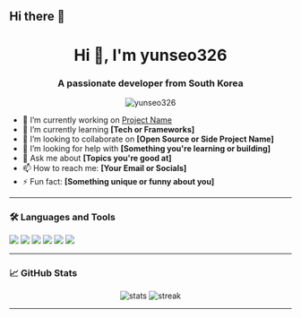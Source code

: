 ## Hi there 👋

<!-- README.md for GitHub Profile -->

<h1 align="center">Hi 👋, I'm yunseo326</h1>
<h3 align="center">A passionate developer from South Korea</h3>

<p align="center">
  <img src="https://komarev.com/ghpvc/?username=yunseo326&label=Profile%20views&color=0e75b6&style=flat" alt="yunseo326" />
</p>

- 🔭 I’m currently working on [Project Name](https://github.com/yunseo326/Lider_sound_move)
- 🌱 I’m currently learning **[Tech or Frameworks]**
- 👯 I’m looking to collaborate on **[Open Source or Side Project Name]**
- 🤝 I’m looking for help with **[Something you're learning or building]**
- 💬 Ask me about **[Topics you're good at]**
- 📫 How to reach me: **[Your Email or Socials]**
- ⚡ Fun fact: **[Something unique or funny about you]**

---

### 🛠️ Languages and Tools

<p align="left">
  <img src="https://img.shields.io/badge/-HTML5-E34F26?style=flat-square&logo=html5&logoColor=white"/>
  <img src="https://img.shields.io/badge/-CSS3-1572B6?style=flat-square&logo=css3"/>
  <img src="https://img.shields.io/badge/-JavaScript-F7DF1E?style=flat-square&logo=javascript&logoColor=black"/>
  <img src="https://img.shields.io/badge/-React-61DAFB?style=flat-square&logo=react&logoColor=black"/>
  <img src="https://img.shields.io/badge/-Node.js-339933?style=flat-square&logo=node.js&logoColor=white"/>
  <img src="https://img.shields.io/badge/-Python-3776AB?style=flat-square&logo=python&logoColor=white"/>
</p>

---

### 📈 GitHub Stats

<p align="center">
  <img src="https://github-readme-stats.vercel.app/api?username=yunseo326&show_icons=true&theme=radical" alt="stats" />
  <img src="https://github-readme-streak-stats.herokuapp.com/?user=yunseo326&theme=radical" alt="streak" />
</p>

---

<!--
**yunseo326/yunseo326** is a ✨ _special_ ✨ repository because its `README.md` (this file) appears on your GitHub profile.

Here are some ideas to get you started:

- 🔭 I’m currently working on ...
- 🌱 I’m currently learning ...
- 👯 I’m looking to collaborate on ...
- 🤔 I’m looking for help with ...
- 💬 Ask me about ...
- 📫 How to reach me: ...
- 😄 Pronouns: ...
- ⚡ Fun fact: ...
-->
